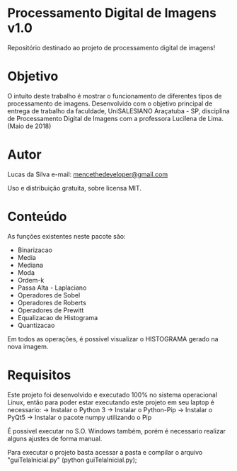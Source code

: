 # Processamento Digital de Imagens v1.0
Repositório destinado ao projeto de processamento digital de imagens! 

# Objetivo
O intuito deste trabalho é mostrar o funcionamento de diferentes tipos de processamento de imagens.
Desenvolvido com o objetivo principal de entrega de trabalho da faculdade, UniSALESIANO Araçatuba - SP, disciplina de Processamento Digital de Imagens com a professora Lucilena de Lima. (Maio de 2018)

# Autor
Lucas da Silva
e-mail: mencethedeveloper@gmail.com

Uso e distribuição gratuita, sobre licensa MIT.

# Conteúdo
As funções existentes neste pacote são:

* Binarizacao
* Media
* Mediana
* Moda
* Ordem-k
* Passa Alta - Laplaciano
* Operadores de Sobel
* Operadores de Roberts
* Operadores de Prewitt
* Equalizacao de Histograma
* Quantizacao

Em todos as operações, é possivel visualizar o HISTOGRAMA gerado na nova imagem.

# Requisitos

Este projeto foi desenvolvido e executado 100% no sistema operacional Linux, então para poder estar executando este projeto em seu laptop é necessario:
-> Instalar o Python 3 
-> Instalar o Python-Pip
-> Instalar o PyQt5
-> Instalar o pacote numpy utilizando o Pip

É possivel executar no S.O. Windows também, porém é necessario realizar alguns ajustes de forma manual.

Para executar o projeto basta acessar a pasta e compilar o arquivo "guiTelaInicial.py" (python guiTelaInicial.py);




